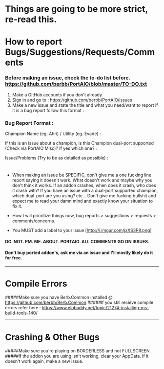 # Things are going to be more strict, re-read this.

# How to report Bugs/Suggestions/Requests/Comments
### Before making an issue, check the to-do list before. https://github.com/berbb/PortAIO/blob/master/TO-DO.txt
1. Make a GitHub accounts if you don't already.
2. Sign in and go to : https://github.com/berbb/PortAIO/issues
3. Make a new issue and state the title and what you need/want to report if it is a bug report follow this format :

### Bug Report Format :
Champion Name (eg. Ahri) / Utility (eg. Evade) : 

If this is an issue about a champion, is this Champion dual-port supported (Check via PortAIO Misc)? If yes which one? :

Issue/Problems (Try to be as detailed as possible) : 

#
- When making an issue be SPECIFIC, don't give me a one fucking line report saying it doesn't work. What doesn't work and maybe why you don't think it works. If an addon crashes, when does it crash, who does it crash with? If you have an issue with a dual-port supported champion, which dual-port are you using? etc... Don't give me fucking bullshit and expect me to read your damn mind and exactly know your situation to fix it.

- How I will prioritize things now, bug reports > suggestions > requests > comments/concerns.

- You MUST add a label to your issue [http://i.imgur.com/jxXS3P8.png]

#### DO. NOT. PM. ME. ABOUT. PORTAIO. ALL COMMENTS GO ON ISSUES.
#### Don't buy ported addon's, ask me via an issue and I'll mostly likely do it for free.

---

# Compile Errors
#####Make sure you have Berb.Common installed @ https://github.com/berbb/Berb.Common
#####If you still recieve compile errors refer here : https://www.elobuddy.net/topic/21274-installing-ms-build-tools-140/

---

# Crashing & Other Bugs
#####Make sure you're playing on BORDERLESS and not FULLSCREEN.
#####If the addon you are using isn't working, clear your AppData. If it doesn't work again, make a new issue.
